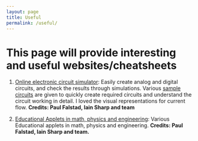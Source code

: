 ```yaml
---
layout: page
title: Useful
permalink: /useful/
---
```


# This page will provide interesting and useful websites/cheatsheets


1. [Online electronic circuit simulator][elec_link]: Easily create analog and digital circuits, and check the results through simulations. Various [sample circuits](https://www.falstad.com/circuit/e-index.html) are given to quickly create required circuits and understand the circuit working in detail. I loved the visual representations for current flow. 
**Credits: Paul Falstad, Iain Sharp and team**

2. [Educational Applets in math, physics and engineering][edu_app_link]: Various Educational applets in math, physics and engineering.
**Credits: Paul Falstad, Iain Sharp and team.**

[elec_link]: https://www.falstad.com/circuit/
[edu_app_link]: https://www.falstad.com/mathphysics.html

